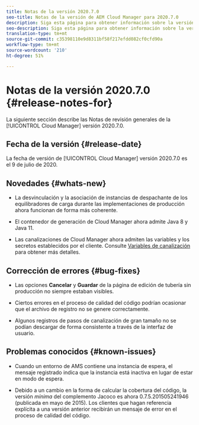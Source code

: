 ```yaml
---
title: Notas de la versión 2020.7.0
seo-title: Notas de la versión de AEM Cloud Manager para 2020.7.0
description: Siga esta página para obtener información sobre la versión 2020.7.0 de Cloud Manager
seo-description: Siga esta página para obtener información sobre la versión 2020.7.0 de AEM Cloud Manager
translation-type: tm+mt
source-git-commit: c35398110e9d8311bf58f217efdd082cf0cfd90a
workflow-type: tm+mt
source-wordcount: '210'
ht-degree: 51%

---
```


# Notas de la versión 2020.7.0 {#release-notes-for}

La siguiente sección describe las Notas de revisión generales de la [!UICONTROL Cloud Manager] versión 2020.7.0.

## Fecha de la versión {#release-date}

La fecha de versión de [!UICONTROL Cloud Manager] versión 2020.7.0 es el 9 de julio de 2020.

## Novedades {#whats-new}

* La desvinculación y la asociación de instancias de despachante de los equilibradores de carga durante las implementaciones de producción ahora funcionan de forma más coherente.

* El contenedor de generación de Cloud Manager ahora admite Java 8 y Java 11.

* Las canalizaciones de Cloud Manager ahora admiten las variables y los secretos establecidos por el cliente.
Consulte [Variables de canalización](/help/using/build-environment-details.md#pipeline-variables) para obtener más detalles.

## Corrección de errores {#bug-fixes}

* Las opciones **Cancelar** y **Guardar** de la página de edición de tubería sin producción no siempre estaban visibles.

* Ciertos errores en el proceso de calidad del código podrían ocasionar que el archivo de registro no se genere correctamente.

* Algunos registros de pasos de canalización de gran tamaño no se podían descargar de forma consistente a través de la interfaz de usuario.

## Problemas conocidos {#known-issues}

* Cuando un entorno de AMS contiene una instancia de espera, el mensaje registrado indica que la instancia está inactiva en lugar de estar en modo de espera.

* Debido a un cambio en la forma de calcular la cobertura del código, la versión _mínima_ del complemento Jacoco es ahora 0.7.5.201505241946 (publicada en mayo de 2015). Los clientes que hagan referencia explícita a una versión anterior recibirán un mensaje de error en el proceso de calidad del código.
